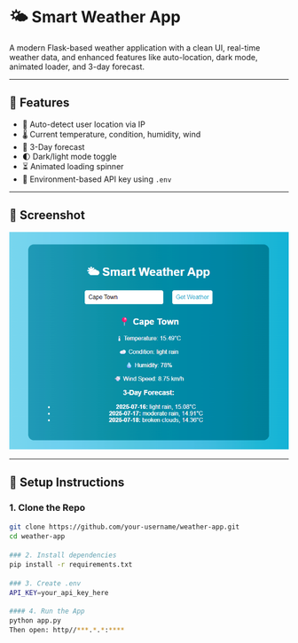 # 🌤 Smart Weather App

A modern Flask-based weather application with a clean UI, real-time weather data, and enhanced features like auto-location, dark mode, animated loader, and 3-day forecast.

---

## 🚀 Features

- 📍 Auto-detect user location via IP
- 🌡 Current temperature, condition, humidity, wind
- 📅 3-Day forecast
- 🌓 Dark/light mode toggle
- ⏳ Animated loading spinner
- 🔐 Environment-based API key using `.env`

---

## 📸 Screenshot

![Weather App Screenshot](weatherapp.png)

---

## 🔧 Setup Instructions

### 1. Clone the Repo

```bash
git clone https://github.com/your-username/weather-app.git
cd weather-app

### 2. Install dependencies
pip install -r requirements.txt

### 3. Create .env
API_KEY=your_api_key_here

#### 4. Run the App
python app.py
Then open: http//***.*.*:****
